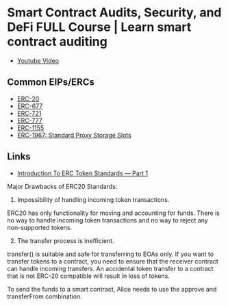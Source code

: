 # Smart Contract Audits, Security, and DeFi FULL Course | Learn smart contract auditing

- [Youtube Video](https://www.youtube.com/watch?v=pUWmJ86X_do)

## Common EIPs/ERCs

- [ERC-20](#)
- [ERC-677](#)
- [ERC-721](#)
- [ERC-777](#)
- [ERC-1155](#)
- [ERC-1967: Standard Proxy Storage Slots](#)

## Links

- [Introduction To ERC Token Standards — Part 1](https://medium.com/immunefi/how-erc-standards-work-part-1-c9795803f459)

Major Drawbacks of ERC20 Standards:

1. Impossibility of handling incoming token transactions.

ERC20 has only functionality for moving and accounting for funds. There is no way to handle incoming token transactions and no way to reject any non-supported tokens.

2. The transfer process is inefficient.

transfer() is suitable and safe for transferring to EOAs only. If you want to transfer tokens to a contract, you need to ensure that the receiver contract can handle incoming transfers. An accidental token transfer to a contract that is not ERC-20 compatible will result in loss of tokens.

To send the funds to a smart contract, Alice needs to use the approve and transferFrom combination.

